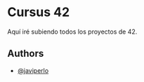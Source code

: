 
# Cursus 42

Aquí iré subiendo todos los proyectos de 42.


## Authors

- [@javiperlo](https://www.github.com/javiperlo)

